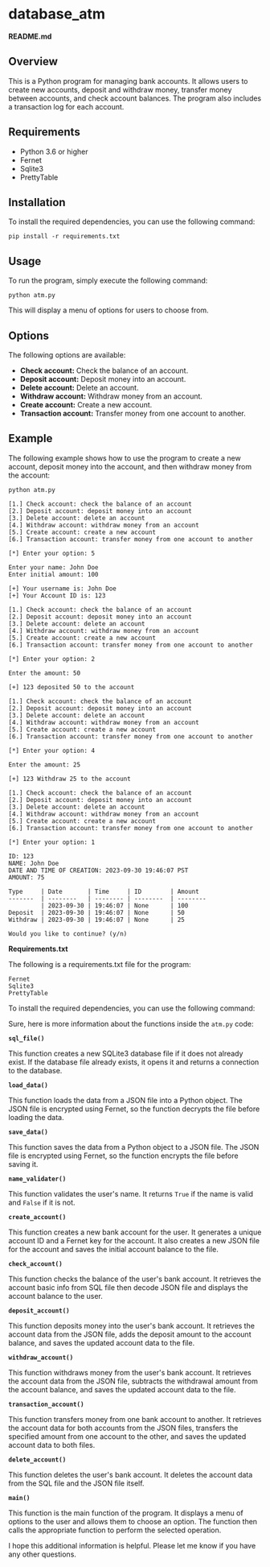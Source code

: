 # database_atm

**README.md**

## Overview

This is a Python program for managing bank accounts. It allows users to create new accounts, deposit and withdraw money, transfer money between accounts, and check account balances. The program also includes a transaction log for each account.

## Requirements

* Python 3.6 or higher
* Fernet
* Sqlite3
* PrettyTable

## Installation

To install the required dependencies, you can use the following command:

```
pip install -r requirements.txt
```

## Usage

To run the program, simply execute the following command:

```
python atm.py
```

This will display a menu of options for users to choose from.

## Options

The following options are available:

* **Check account:** Check the balance of an account.
* **Deposit account:** Deposit money into an account.
* **Delete account:** Delete an account.
* **Withdraw account:** Withdraw money from an account.
* **Create account:** Create a new account.
* **Transaction account:** Transfer money from one account to another.

## Example

The following example shows how to use the program to create a new account, deposit money into the account, and then withdraw money from the account:

```
python atm.py

[1.] Check account: check the balance of an account
[2.] Deposit account: deposit money into an account
[3.] Delete account: delete an account
[4.] Withdraw account: withdraw money from an account
[5.] Create account: create a new account
[6.] Transaction account: transfer money from one account to another

[*] Enter your option: 5

Enter your name: John Doe
Enter initial amount: 100

[+] Your username is: John Doe
[+] Your Account ID is: 123

[1.] Check account: check the balance of an account
[2.] Deposit account: deposit money into an account
[3.] Delete account: delete an account
[4.] Withdraw account: withdraw money from an account
[5.] Create account: create a new account
[6.] Transaction account: transfer money from one account to another

[*] Enter your option: 2

Enter the amount: 50

[+] 123 deposited 50 to the account

[1.] Check account: check the balance of an account
[2.] Deposit account: deposit money into an account
[3.] Delete account: delete an account
[4.] Withdraw account: withdraw money from an account
[5.] Create account: create a new account
[6.] Transaction account: transfer money from one account to another

[*] Enter your option: 4

Enter the amount: 25

[+] 123 Withdraw 25 to the account

[1.] Check account: check the balance of an account
[2.] Deposit account: deposit money into an account
[3.] Delete account: delete an account
[4.] Withdraw account: withdraw money from an account
[5.] Create account: create a new account
[6.] Transaction account: transfer money from one account to another

[*] Enter your option: 1

ID: 123
NAME: John Doe
DATE AND TIME OF CREATION: 2023-09-30 19:46:07 PST
AMOUNT: 75

Type     | Date       | Time     | ID        | Amount
-------  | --------   | -------- | --------  | --------
         | 2023-09-30 | 19:46:07 | None      | 100
Deposit  | 2023-09-30 | 19:46:07 | None      | 50
Withdraw | 2023-09-30 | 19:46:07 | None      | 25

Would you like to continue? (y/n)
```

**Requirements.txt**

The following is a requirements.txt file for the program:

```
Fernet
Sqlite3
PrettyTable
```

To install the required dependencies, you can use the following command:

Sure, here is more information about the functions inside the `atm.py` code:

**`sql_file()`**

This function creates a new SQLite3 database file if it does not already exist. If the database file already exists, it opens it and returns a connection to the database.

**`load_data()`**

This function loads the data from a JSON file into a Python object. The JSON file is encrypted using Fernet, so the function decrypts the file before loading the data.

**`save_data()`**

This function saves the data from a Python object to a JSON file. The JSON file is encrypted using Fernet, so the function encrypts the file before saving it.

**`name_validater()`**

This function validates the user's name. It returns `True` if the name is valid and `False` if it is not.

**`create_account()`**

This function creates a new bank account for the user. It generates a unique account ID and a Fernet key for the account. It also creates a new JSON file for the account and saves the initial account balance to the file.

**`check_account()`**

This function checks the balance of the user's bank account. It retrieves the account  basic info from SQL file then decode JSON file and displays the account balance to the user.

**`deposit_account()`**

This function deposits money into the user's bank account. It retrieves the account data from the JSON file, adds the deposit amount to the account balance, and saves the updated account data to the file.

**`withdraw_account()`**

This function withdraws money from the user's bank account. It retrieves the account data from the JSON file, subtracts the withdrawal amount from the account balance, and saves the updated account data to the file.

**`transaction_account()`**

This function transfers money from one bank account to another. It retrieves the account data for both accounts from the JSON files, transfers the specified amount from one account to the other, and saves the updated account data to both files.

**`delete_account()`**

This function deletes the user's bank account. It deletes the account data from the SQL file and the JSON file itself.

**`main()`**

This function is the main function of the program. It displays a menu of options to the user and allows them to choose an option. The function then calls the appropriate function to perform the selected operation.

I hope this additional information is helpful. Please let me know if you have any other questions.
